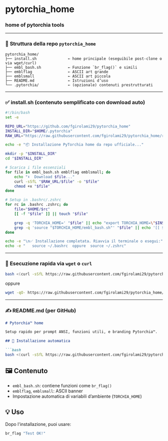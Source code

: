# pytorchia_home
### home of pytorchia tools

---

### 📁 **Struttura della repo `pytorchia_home`**

```
pytorchia_home/
├── install.sh              ← home principale (eseguibile post-clone o via wget/curl)
├── embl_bash.sh            ← Funzione `br_flag()` e simili
├── emblflag                ← ASCII art grande
├── emblsmall               ← ASCII art piccola
├── README.md               ← Istruzioni d’uso
└── .pytorchia/             ← (opzionale) contenuti prestrutturati
```

---

### ✅ **install.sh** (contenuto semplificato con download auto)

```bash
#!/bin/bash
set -e

REPO_URL="https://github.com/fgirolami29/pytorchia_home"
INSTALL_DIR="$HOME/.pytorchia"
RAW_URL="https://raw.githubusercontent.com/fgirolami29/pytorchia_home/refs/heads/main"

echo -e "📦 Installazione PyTorchia home da repo ufficiale..."

mkdir -p "$INSTALL_DIR"
cd "$INSTALL_DIR"

# Scarica i file essenziali
for file in embl_bash.sh emblflag emblsmall; do
    echo "⬇️  Download $file..."
    curl -sSfL "$RAW_URL/$file" -o "$file"
    chmod +x "$file"
done

# Setup in .bashrc/.zshrc
for rc in .bashrc .zshrc; do
    file="$HOME/$rc"
    [[ -f "$file" ]] || touch "$file"

    grep -q 'TORCHIA_HOME=' "$file" || echo "export TORCHIA_HOME=\"$INSTALL_DIR\"" >> "$file"
    grep -q 'source "$TORCHIA_HOME/embl_bash.sh"' "$file" || echo '[[ $- == *i* ]] && source "$TORCHIA_HOME/embl_bash.sh"' >> "$file"
done

echo -e "\n✅ Installazione completata. Riavvia il terminale o esegui:"
echo -e "   source ~/.bashrc  oppure  source ~/.zshrc"
```

---

### 🚀 **Esecuzione rapida via `wget` o `curl`**

```bash
bash <(curl -sSfL https://raw.githubusercontent.com/fgirolami29/pytorchia_home/refs/heads/main/install.sh)
```

oppure

```bash
wget -qO- https://raw.githubusercontent.com/fgirolami29/pytorchia_home/refs/heads/main/install.sh | bash
```

---

### ✍️ README.md (per GitHub)

````markdown
# Pytorchia™ home

Setup rapido per prompt ANSI, funzioni utili, e branding Pytorchia™.

## 🧪 Installazione automatica

```bash
bash <(curl -sSfL https://raw.githubusercontent.com/fgirolami29/pytorchia_home/refs/heads/main/install.sh)
````

## 🖼 Contenuto

* `embl_bash.sh`: contiene funzioni come `br_flag()`
* `emblflag`, `emblsmall`: ASCII banner
* Impostazione automatica di variabili d’ambiente (`TORCHIA_HOME`)

## 💡 Uso

Dopo l'installazione, puoi usare:

```bash
br_flag "Test OK!"
```
